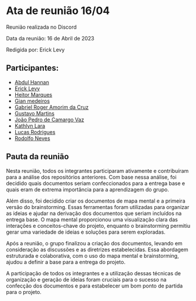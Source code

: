 # Ata de reunião 16/04

Reunião realizada no Discord

Data da reunião: 16 de Abril de 2023

Redigida por: Erick Levy

## Participantes:

- [Abdul Hannan](https://github.com/hannanhunny01)
- [Erick Levy](https://github.com/Ericklevy)
- [Heitor Marques](https://github.com/heitormsb)
- [Gian medeiros](https://github.com/GianMedeiros)
- [Gabriel Roger Amorim da Cruz](https://github.com/GabrielRoger07)
- [Gustavo Martins](https://github.com/gustavomartins-github)
- [João Pedro de Camargo Vaz](https://github.com/JoaoPedro0803)
- [Kathlyn Lara](https://github.com/klmurussi)
- [Lucas Rodrigues](https://github.com/nickby2)
- [Rodolfo Neves](https://github.com/roddas)


## Pauta da reunião

Nesta reunião, todos os integrantes participaram ativamente e contribuíram para a análise dos repositórios anteriores. Com base nessa análise, foi decidido quais documentos seriam confeccionados para a entrega base e quais eram de extrema importância para a aprendizagem do grupo.

Além disso, foi decidido criar os documentos de mapa mental e a primeira versão do brainstorming. Essas ferramentas foram utilizadas para organizar as ideias e ajudar na derivação dos documentos que seriam incluídos na entrega base. O mapa mental proporcionou uma visualização clara das interações e conceitos-chave do projeto, enquanto o brainstorming permitiu gerar uma variedade de ideias e soluções para serem exploradas.

Após a reunião, o grupo finalizou a criação dos documentos, levando em consideração as discussões e as diretrizes estabelecidas. Essa abordagem estruturada e colaborativa, com o uso do mapa mental e brainstorming, ajudou a definir a base para a entrega do projeto.

A participação de todos os integrantes e a utilização dessas técnicas de organização e geração de ideias foram cruciais para o sucesso na confecção dos documentos e para estabelecer um bom ponto de partida para o projeto.

